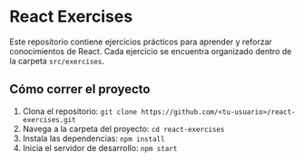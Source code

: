 # React Exercises

Este repositorio contiene ejercicios prácticos para aprender y reforzar conocimientos de React. Cada ejercicio se encuentra organizado dentro de la carpeta `src/exercises`.

## Cómo correr el proyecto
1. Clona el repositorio: `git clone https://github.com/<tu-usuario>/react-exercises.git`
2. Navega a la carpeta del proyecto: `cd react-exercises`
3. Instala las dependencias: `npm install`
4. Inicia el servidor de desarrollo: `npm start`